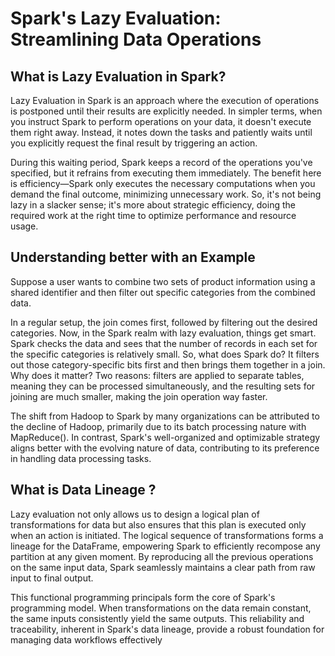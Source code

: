 # Spark's Lazy Evaluation: Streamlining Data Operations

## What is Lazy Evaluation in Spark?  

Lazy Evaluation in Spark is an approach where the execution of operations is postponed until their results are explicitly needed. In simpler terms, when you instruct Spark to perform operations on your data, it doesn't execute them right away. Instead, it notes down the tasks and patiently waits until you explicitly request the final result by triggering an action.

During this waiting period, Spark keeps a record of the operations you've specified, but it refrains from executing them immediately. The benefit here is efficiency—Spark only executes the necessary computations when you demand the final outcome, minimizing unnecessary work. So, it's not being lazy in a slacker sense; it's more about strategic efficiency, doing the required work at the right time to optimize performance and resource usage.

## Understanding better with an Example  

Suppose a user wants to combine two sets of product information using a shared identifier and then filter out specific categories from the combined data.

In a regular setup, the join comes first, followed by filtering out the desired categories. Now, in the Spark realm with lazy evaluation, things get smart. Spark checks the data and sees that the number of records in each set for the specific categories is relatively small. So, what does Spark do? It filters out those category-specific bits first and then brings them together in a join. Why does it matter? Two reasons: filters are applied to separate tables, meaning they can be processed simultaneously, and the resulting sets for joining are much smaller, making the join operation way faster.

The shift from Hadoop to Spark by many organizations can be attributed to the decline of Hadoop, primarily due to its batch processing nature with MapReduce(). In contrast, Spark's well-organized and optimizable strategy aligns better with the evolving nature of data, contributing to its preference in handling data processing tasks.

## What is Data Lineage ?

Lazy evaluation not only allows us to design a logical plan of transformations for data but also ensures that this plan is executed only when an action is initiated. The logical sequence of transformations forms a lineage for the DataFrame, empowering Spark to efficiently recompose any partition at any given moment. By reproducing all the previous operations on the same input data, Spark seamlessly maintains a clear path from raw input to final output.  

This functional programming principals form the core of Spark's programming model. When transformations on the data remain constant, the same inputs consistently yield the same outputs. This reliability and traceability, inherent in Spark's data lineage, provide a robust foundation for managing data workflows effectively
